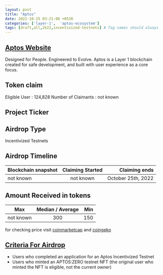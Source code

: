 ```yaml
---
layout: post
title: "Aptos"
date: 2022-10-25 03:21:08 +0530
categories: ['layer-1',  'aptos-ecosystem']
tags: [draft,all,2k22,incentivized-testnets] # Tag names should always be lowercase
---
```




## [Aptos Website](https://aptoslabs.com/)

Designed for People. Engineered to Evolve. Aptos is a Layer 1 blockchain created for safe development, and built with user experience as a core focus.

## Token claim

Eligible User : 124,828
Number of Claimants : not known

## Project Ticker

## Airdrop Type

Incentivized Testnets

## Airdrop Timeline

| Blockchain snapshot     | Claiming Started           | Claiming ends    |
| ----------------------- |:--------------------------:| ----------------:|
|   not known             |        not known           |October 25th, 2022|

## Amount Received in tokens

| Max        |    Median / Average  |       Min    |
| ---------- |:--------------------:| ------------:|
| not known  |           300        |        150   |

for checking price visit [coinmarketcap](https://coinmarketcap.com/currencies/) and [coingeko](https://www.coingecko.com/en/coins/)

## [Criteria For Airdrop](https://aptosfoundation.org/currents/aptos-airdrop-announcement)

* Users who completed an application for an Aptos Incentivized Testnet
* Users who minted an APTOS:ZERO testnet NFT (the original user who minted the NFT is eligible, not the current owner)
